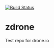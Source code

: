 [![Build Status](https://cloud.drone.io/api/badges/eelya/zdrone/status.svg)](https://cloud.drone.io/eelya/zdrone)
# zdrone
Test repo for drone.io

